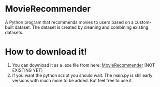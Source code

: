 # MovieRecommender
A Python program that recommends movies to users based on a custom-built dataset. The dataset is created by cleaning and combining existing datasets.

# How to download it!
1) You can download it as a .exe file from here: [MovieRecommender](LINK) [NOT EXISTING YET]
2) If you want the python script you should wait. The main.py is still early versions with much more to be added. But feel free to use it.


